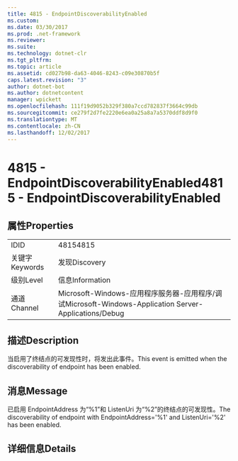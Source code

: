 ```yaml
---
title: 4815 - EndpointDiscoverabilityEnabled
ms.custom: 
ms.date: 03/30/2017
ms.prod: .net-framework
ms.reviewer: 
ms.suite: 
ms.technology: dotnet-clr
ms.tgt_pltfrm: 
ms.topic: article
ms.assetid: cd027b98-da63-4046-8243-c09e30870b5f
caps.latest.revision: "3"
author: dotnet-bot
ms.author: dotnetcontent
manager: wpickett
ms.openlocfilehash: 111f19d9052b329f380a7ccd782837f3664c99db
ms.sourcegitcommit: ce279f2d7fe2220e6ea0a25a8a7a5370ddf8d9f0
ms.translationtype: MT
ms.contentlocale: zh-CN
ms.lasthandoff: 12/02/2017
---
```

# <a name="4815---endpointdiscoverabilityenabled"></a><span data-ttu-id="5505f-102">4815 - EndpointDiscoverabilityEnabled</span><span class="sxs-lookup"><span data-stu-id="5505f-102">4815 - EndpointDiscoverabilityEnabled</span></span>
## <a name="properties"></a><span data-ttu-id="5505f-103">属性</span><span class="sxs-lookup"><span data-stu-id="5505f-103">Properties</span></span>  
  
|||  
|-|-|  
|<span data-ttu-id="5505f-104">ID</span><span class="sxs-lookup"><span data-stu-id="5505f-104">ID</span></span>|<span data-ttu-id="5505f-105">4815</span><span class="sxs-lookup"><span data-stu-id="5505f-105">4815</span></span>|  
|<span data-ttu-id="5505f-106">关键字</span><span class="sxs-lookup"><span data-stu-id="5505f-106">Keywords</span></span>|<span data-ttu-id="5505f-107">发现</span><span class="sxs-lookup"><span data-stu-id="5505f-107">Discovery</span></span>|  
|<span data-ttu-id="5505f-108">级别</span><span class="sxs-lookup"><span data-stu-id="5505f-108">Level</span></span>|<span data-ttu-id="5505f-109">信息</span><span class="sxs-lookup"><span data-stu-id="5505f-109">Information</span></span>|  
|<span data-ttu-id="5505f-110">通道</span><span class="sxs-lookup"><span data-stu-id="5505f-110">Channel</span></span>|<span data-ttu-id="5505f-111">Microsoft-Windows-应用程序服务器-应用程序/调试</span><span class="sxs-lookup"><span data-stu-id="5505f-111">Microsoft-Windows-Application Server-Applications/Debug</span></span>|  
  
## <a name="description"></a><span data-ttu-id="5505f-112">描述</span><span class="sxs-lookup"><span data-stu-id="5505f-112">Description</span></span>  
 <span data-ttu-id="5505f-113">当启用了终结点的可发现性时，将发出此事件。</span><span class="sxs-lookup"><span data-stu-id="5505f-113">This event is emitted when the discoverability of endpoint has been enabled.</span></span>  
  
## <a name="message"></a><span data-ttu-id="5505f-114">消息</span><span class="sxs-lookup"><span data-stu-id="5505f-114">Message</span></span>  
 <span data-ttu-id="5505f-115">已启用 EndpointAddress 为“%1”和 ListenUri 为“%2”的终结点的可发现性。</span><span class="sxs-lookup"><span data-stu-id="5505f-115">The discoverability of endpoint with EndpointAddress='%1' and ListenUri='%2' has been enabled.</span></span>  
  
## <a name="details"></a><span data-ttu-id="5505f-116">详细信息</span><span class="sxs-lookup"><span data-stu-id="5505f-116">Details</span></span>
